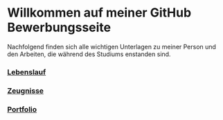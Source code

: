 # Willkommen auf meiner GitHub Bewerbungsseite

Nachfolgend finden sich alle wichtigen Unterlagen zu meiner Person und den Arbeiten, die während des Studiums enstanden sind.

### [Lebenslauf](Lebenslauf.pdf)
### [Zeugnisse](Zeugnisse.pdf)
### [Portfolio](portfolio.md)
